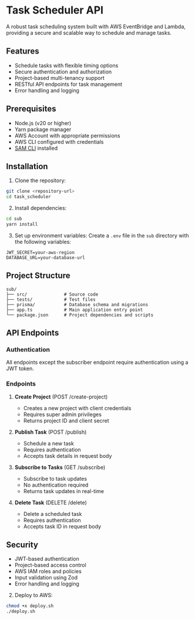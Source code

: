 # Task Scheduler API

A robust task scheduling system built with AWS EventBridge and Lambda, providing a secure and scalable way to schedule and manage tasks.

## Features

- Schedule tasks with flexible timing options
- Secure authentication and authorization
- Project-based multi-tenancy support
- RESTful API endpoints for task management
- Error handling and logging

## Prerequisites

- Node.js (v20 or higher)
- Yarn package manager
- AWS Account with appropriate permissions
- AWS CLI configured with credentials
- [SAM CLI](https://docs.aws.amazon.com/serverless-application-model/latest/developerguide/install-sam-cli.html) installed

## Installation

1. Clone the repository:

```bash
git clone <repository-url>
cd task_scheduler
```

2. Install dependencies:

```bash
cd sub
yarn install
```

3. Set up environment variables:
   Create a `.env` file in the `sub` directory with the following variables:

```
JWT_SECRET=your-aws-region
DATABASE_URL=your-database-url
```

## Project Structure

```
sub/
├── src/              # Source code
├── tests/            # Test files
├── prisma/           # Database schema and migrations
├── app.ts            # Main application entry point
└── package.json      # Project dependencies and scripts
```

## API Endpoints

### Authentication

All endpoints except the subscriber endpoint require authentication using a JWT token.

### Endpoints

1. **Create Project** (POST /create-project)

   - Creates a new project with client credentials
   - Requires super admin privileges
   - Returns project ID and client secret

2. **Publish Task** (POST /publish)

   - Schedule a new task
   - Requires authentication
   - Accepts task details in request body

3. **Subscribe to Tasks** (GET /subscribe)

   - Subscribe to task updates
   - No authentication required
   - Returns task updates in real-time

4. **Delete Task** (DELETE /delete)
   - Delete a scheduled task
   - Requires authentication
   - Accepts task ID in request body

## Security

- JWT-based authentication
- Project-based access control
- AWS IAM roles and policies
- Input validation using Zod
- Error handling and logging

2. Deploy to AWS:

```bash
chmod +x deploy.sh
./deploy.sh
```

